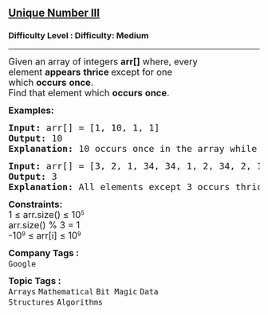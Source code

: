<h2><a href="https://www.geeksforgeeks.org/problems/find-element-occuring-once-when-all-other-are-present-thrice/1?_gl=1*fpg4it*_up*MQ..*_gs*MQ..&gclid=CjwKCAjwn6LABhBSEiwAsNJrjpx3veRuD3oId9O0eXPk-acEc_dNImMI8Njzwja6QlV0lxx0QVsj9BoCVAYQAvD_BwE&gbraid=0AAAAAC9yBkDqLQjO9BONlOTP_a_a6SZDV">Unique Number III</a></h2><h3>Difficulty Level : Difficulty: Medium</h3><hr><div class="problems_problem_content__Xm_eO"><p><span style="font-size: 18px;">Given an array of integers&nbsp;<strong>arr[]</strong>&nbsp;where,&nbsp;every element&nbsp;<strong>appears</strong>&nbsp;<strong>thrice&nbsp;</strong>except for one which&nbsp;<strong>occurs</strong>&nbsp;<strong>once</strong>.</span><br><span style="font-size: 18px;">Find that element which&nbsp;<strong>occurs</strong>&nbsp;<strong>once</strong>.</span></p>
<p><span style="font-size: 18px;"><strong>Examples:</strong></span></p>
<pre><span style="font-size: 18px;"><strong>Input: </strong>arr[] = [1, 10, 1, 1]
<strong>Output: </strong>10<strong>
Explanation: </strong>10 occurs once in the array while the other element 1 occurs thrice.</span>
</pre>
<pre><span style="font-size: 18px;"><strong>Input: </strong>arr[] = [3, 2, 1, 34, 34, 1, 2, 34, 2, 1]
<strong>Output: </strong>3<strong>
Explanation: </strong>All elements except 3 occurs thrice in the array.</span></pre>
<p><span style="font-size: 18px;"><strong>Constraints:<br></strong>1&nbsp;</span><span style="font-size: 18px;">≤ </span><span style="font-size: 18px;">arr.size()&nbsp;</span><span style="font-size: 18px;">≤&nbsp;</span><span style="font-size: 18px;">10</span><sup>5<br></sup><span style="font-size: 18px;">arr.size() % 3 = 1</span><sup><br></sup><span style="font-size: 18px;">-10</span><sup>9</sup><span style="font-size: 18px;">&nbsp;≤ arr[i] ≤ 10</span><sup>9</sup></p></div><p><span style=font-size:18px><strong>Company Tags : </strong><br><code>Google</code>&nbsp;<br><p><span style=font-size:18px><strong>Topic Tags : </strong><br><code>Arrays</code>&nbsp;<code>Mathematical</code>&nbsp;<code>Bit Magic</code>&nbsp;<code>Data Structures</code>&nbsp;<code>Algorithms</code>&nbsp;